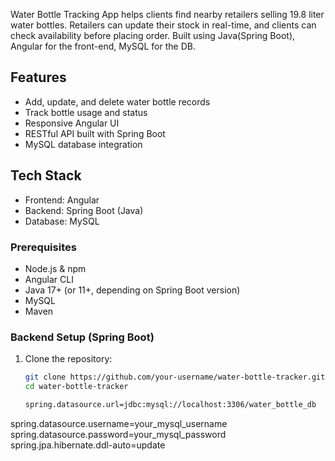 Water Bottle Tracking App helps clients find nearby retailers selling 19.8 liter water bottles. 
Retailers can update their stock in real-time, and clients can check availability before placing order.
Built using Java(Spring Boot), Angular for the front-end, MySQL for the DB.

## Features
- Add, update, and delete water bottle records
- Track bottle usage and status
- Responsive Angular UI
- RESTful API built with Spring Boot
- MySQL database integration

## Tech Stack
- Frontend: Angular
- Backend: Spring Boot (Java)
- Database: MySQL

### Prerequisites
- Node.js & npm
- Angular CLI
- Java 17+ (or 11+, depending on Spring Boot version)
- MySQL
- Maven

### Backend Setup (Spring Boot)
1. Clone the repository:
   ```bash
   git clone https://github.com/your-username/water-bottle-tracker.git
   cd water-bottle-tracker

   spring.datasource.url=jdbc:mysql://localhost:3306/water_bottle_db
spring.datasource.username=your_mysql_username
spring.datasource.password=your_mysql_password
spring.jpa.hibernate.ddl-auto=update


